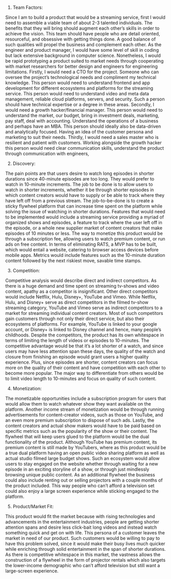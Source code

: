1. Team Factors:

Since I am to build a product that would be a streaming service, first I would need to assemble a viable team of about 2-3 talented individuals. The benefits that they will bring should augment each other’s skills in order to achieve the vision. This team should have people who are detail oriented, resourceful, and obsessive with getting things done. A good balance of such qualities will propel the business and complement each other.
As the engineer and product manager, I would have some level of skill in coding but lack extensive background in computer science. Nonetheless, I would be rapid prototyping a product suited to market needs through cooperating with market researchers for better design and engineers for engineering limitations.
Firstly, I would need a CTO for the project. Someone who can oversee the project’s technological needs and compliment my technical knowledge. This person would need to understand frontend and app development for different ecosystems and platforms for the streaming service. This person would need to understand video and meta data management, reliable cloud platforms, servers, and security. Such a person should have technical expertise or a degree in these areas.
Secondly, I would need a growth hacker/financial manager. This person would need to understand the market, our budget, bring in investment deals, marketing, pay staff, deal with accounting. Understand the operations of a business and perhaps have an MBA. This person should ideally also be data-driven and analytically focused. Having an idea of the customer persona and marketing to suit their needs.
Thirdly, I would need a sales master who is resilient and patient with customers. Working alongside the growth hacker this person would need clear communication skills, understand the product through communication with engineers,

2. Discovery:

The pain points are that users desire to watch long episodes in shorter durations since 40-minute episodes are too long. They would prefer to watch in 10-minute increments. The job to be done is to allow users to watch in shorter increments, whether it be through shorter episodes in which content creators would have to supply or be able to track where they have left off from a previous stream. The job-to-be-done is to create a sticky flywheel platform that can increase time spent on the platform while solving the issue of watching in shorter durations. Features that would need to be implemented would include a streaming service providing a myriad of organized shows and episodes, a feature to track where the user left off in the episode, or a whole new supplier market of content creators that make episodes of 10 minutes or less. The way to monetize this product would be through a subscription fee, allowing users to watch premium content, or run ads on free content.
In terms of eliminating RATS, a MVP has to be built, which would entail a website, catering to browser access devices before mobile apps. Metrics would include features such as the 10-minute duration content followed by the next riskiest move, savable time stamps.

3. Competition:

Competitive analysis would describe direct and indirect competitors. As there is a huge demand and time spent on streaming tv-shows and video content, apathy as a competitor is insignificant. Other direct competitors would include Netflix, Hulu, Disney+, YouTube and Vimeo. While Netflix, Hulu, and Disney+ serve as direct competitors in the filmed tv-show streaming category, YouTube and Vimeo serve as indirect competitors to a market for streaming individual content creators. Most of such competitors gain customers through not only their direct service, but also their ecosystems of platforms. For example, YouTube is linked to your google account, or Disney+ is linked to Disney channel and hence, many people’s childhoods.
Despite the competitors, the product has its own whitespace in terms of limiting the length of videos or episodes to 10-minutes. The competitive advantage would be that it’s a lot shorter of a watch, and since users may have less attention span these days, the quality of the watch and closure from finishing an episode would grant users a higher quality experience. Plus, since episodes are shorter, content creators can focus more on the quality of their content and have competition with each other to become more popular. The major way to differentiate from others would be to limit video length to 10-minutes and focus on quality of such content.

 4. Monetization:
 
The monetizable opportunities include a subscription program for users that would allow them to watch whatever show they want available on the platform. Another income stream of monetization would be through running advertisements for content-creator videos, such as those on YouTube, and an even more premium subscription to dispose of such ads. Lastly, the content creators and actual show makers would have to be paid based on specific metrics such as the popularity of the show or their content.
The flywheel that will keep users glued to the platform would be the dual functionality of the product. Although YouTube has premium content, its premium content is still made by YouTubers, where as this product would be a true dual platform having an open public video sharing platform as well as actual studio filmed large budget shows. Such an ecosystem would allow users to stay engaged on the website whether through waiting for a new episode in an exciting storyline of a show, or through just mindlessly browsing unique public content.
As an additional flywheel the business could also include renting out or selling projectors with a couple months of the product included. This way people who can’t afford a television set could also enjoy a large screen experience while sticking engaged to the platform. 

5. Product/Market Fit:

This product would fit the market because with rising technologies and advancements in the entertainment industries, people are getting shorter attention spans and desire less click-bait long videos and instead watch something quick and get on with life. This persona of a customer leaves the market in need of our product. Such customers would be willing to pay to have this problem solved, since it would make their busy lives much quicker while enriching through solid entertainment in the span of shorter durations. As there is competitive whitespace in this market, the vastness allows the construction of a flywheel in the form of projector rentals which also targets the lower-income demographic who can’t afford television but still want a large-screen experience. 
 




 
